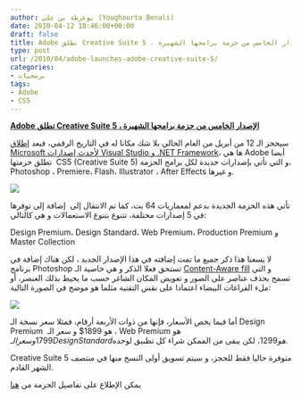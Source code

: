 ```yaml
---
author: يوغرطة بن علي (Youghourta Benali)
date: 2010-04-12 18:46:00+00:00
draft: false
title: Adobe تطلق Creative Suite 5 ، الإصدار الخامس من حزمة برامجها الشهيرة
type: post
url: /2010/04/adobe-launches-adobe-creative-suite-5/
categories:
- برمجيات
tags:
- Adobe
- CS5
---
```


[**Adobe تطلق Creative Suite 5 ، الإصدار الخامس من حزمة برامجها الشهيرة**](https://www.it-scoop.com/2010/04/adobe-launches-adobe-creative-suite-5/)


سيحجز الـ 12 من أبريل من العام الحالي بلا شك مكانا له في التاريخ الرقمي، فبعد [إطلاق Microsoft لأحدث إصدارات Visual Studio و .NET Framework](https://www.it-scoop.com/2010/04/microsoft-launches-visual-studio-2010/)، ها هي Adobe أيضا تطلق حزمتها  CS5 (Creative Suite 5) و التي تأتي بإصدارات جديدة لكل برامج الحزمة، Photoshop ، Premiere، Flash، Illustrator ، After Effects و غيرها.

[![](https://www.it-scoop.com/wp-content/uploads/2010/04/Adobe-cs5.jpg)
](https://www.it-scoop.com/2010/04/adobe-launches-adobe-creative-suite-5/)

تأتي هذه الحزمة الجديدة بدعم لمعماريات 64 بت، كما تم الانتقال إلى  إضافة إلى توفرها في 5 إصدارات مختلفة، تتنوع بتنوع الاستعمالات و هي كالتالي:

Design Premium، Design Standard، Web Premium، Production Premium و Master Collection

لا يسعنا هذا ذكر جميع ما تمت إضافته في هذا الإصدار الجديد ، لكن هناك إضافة في برنامج Photoshop تستحق فعلا الذكر و هي خاصية الـ [Content-Aware fill](http://cs5.org/?p=624) و التي تسمح بحذف عناصر على الصور و تعويض المكان الشاغر حسب ما يحيط بذلك العنصر، أو ملء الفراغات البيضاء اعتمادا على نقس التقنية مثلما هو موضح في الصورة التالية:

![](http://cs5.org/wp-content/uploads/2010/04/adobe-photoshop-cs5-sneak-peek-content-aware.jpg)


أما فيما يخص الأسعار، فإنها من ذوات الأربعة أرقام، فمثلا سعر نسخة الـ Design Premium  هو 1899$ و سعر الـ ، Web Premium هو 1799$  و سعر الـ Design Standardهو 1299$، لكن يبقى من الممكن شراء كل تطبيق لوحده.

Creative Suite 5 متوفرة حاليا فقط للحجز، و سيتم تسويق أولى النسخ منها في منتصف الشهر القادم.

يمكن الإطلاع على تفاصيل الحزمة من [هنا](https://store1.adobe.com/cfusion/store/index.cfm?store=OLS-US&storeRegion=US&pid=3668640&nr=0#loc=en_us&view=ols_cat&catID=SPECIALS&store=OLS-US)
